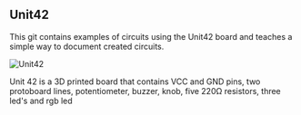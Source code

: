 ## Unit42

This git contains examples of circuits using the Unit42 board and teaches a simple way to document created circuits.

![Unit42](https://user-images.githubusercontent.com/56412939/66717115-dcbbda80-edab-11e9-9bc7-8a5d2fefd763.jpeg)

Unit 42 is a 3D printed board that contains VCC and GND pins, two protoboard lines, potentiometer, buzzer, knob, five 220Ω resistors, three led's and rgb led

